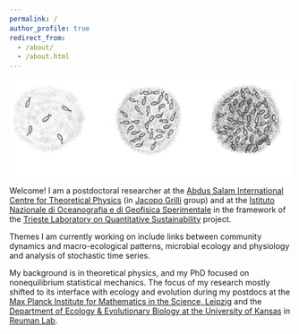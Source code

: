 ```yaml
---
permalink: /
author_profile: true
redirect_from: 
  - /about/
  - /about.html
---
```


![](/images/bacteria-pictorial-2.png)

Welcome! I am a postdoctoral researcher at the [Abdus Salam International Centre for Theoretical Physics](https://www.ictp.it/) (in [Jacopo Grilli](https://jacopogrilli.github.io/) group) and at the [Istituto Nazionale di Oceanografia e di Geofisica Sperimentale](https://www.ogs.it/it) in the framework of the [Trieste Laboratory on Quantitative Sustainability](https://fondazioneinternazionale.org/tlqs-en/) project.

Themes I am currently working on include links between community dynamics and macro-ecological patterns, microbial ecology and physiology and analysis of stochastic time series.

My background is in theoretical physics, and my PhD focused on nonequilibrium statistical mechanics.
The focus of my research mostly shifted to its interface with ecology and evolution during my postdocs
at the [Max Planck Institute for Mathematics in the Science, Leipzig](https://www.mis.mpg.de/) and the [Department of Ecology & Evolutionary Biology at the University of Kansas](https://biosurvey.ku.edu/people/onofrio-mazzarisi)
in [Reuman Lab](https://reumanlab.ku.edu/).